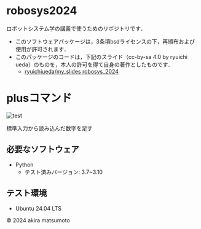 # robosys2024
ロボットシステム学の講義で使うためのリポジトリです．

- このソフトウェアパッケージは，3条項bsdライセンスの下，再頒布および使用が許可されます．
- このパッケージのコードは，下記のスライド（cc-by-sa 4.0 by ryuichi ueda）のものを，本人の許可を得て自身の著作としたものです．
    - [ryuichiueda/my_slides robosys_2024](https://github.com/ryuichiueda/my_slides/tree/master/robosys_2024)

# plusコマンド
![test](https://github.com/akiramatsumoto/robosys2024/actions/workflows/test.yml/badge.svg)

標準入力から読み込んだ数字を足す

[](
ここに前ページの項目をいろいろ書く
)

## 必要なソフトウェア
- Python
	- テスト済みバージョン: 3.7~3.10

## テスト環境
- Ubuntu 24.04 LTS

© 2024 akira matsumoto


